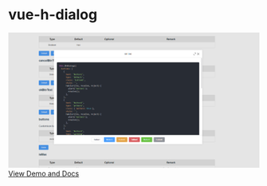 # vue-h-dialog

![example](https://raw.githubusercontent.com/bengda/bengda.github.io/master/vue-h-dialog/demo.png)
[View Demo and Docs](https://bengda.github.io/vue-h-dialog/)
